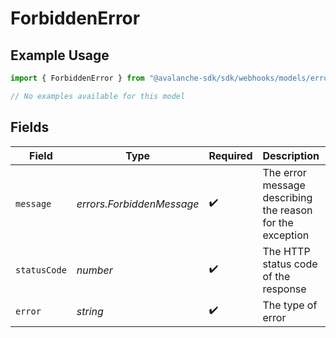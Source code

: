 # ForbiddenError

## Example Usage

```typescript
import { ForbiddenError } from "@avalanche-sdk/sdk/webhooks/models/errors";

// No examples available for this model
```

## Fields

| Field                                                     | Type                                                      | Required                                                  | Description                                               | Example                                                   |
| --------------------------------------------------------- | --------------------------------------------------------- | --------------------------------------------------------- | --------------------------------------------------------- | --------------------------------------------------------- |
| `message`                                                 | *errors.ForbiddenMessage*                                 | :heavy_check_mark:                                        | The error message describing the reason for the exception |                                                           |
| `statusCode`                                              | *number*                                                  | :heavy_check_mark:                                        | The HTTP status code of the response                      | 403                                                       |
| `error`                                                   | *string*                                                  | :heavy_check_mark:                                        | The type of error                                         | Forbidden                                                 |
